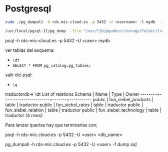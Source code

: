 # Postgresql

```bash
sudo ./pg_dumpall -h rds-mic-cloud.es -p 5432 -U <username> -l mydb  -f dump.sql
```

```bash
/usr/local/pgsql-11/pg_dump --file "/var/lib/pgadmin/storage/folder/traductordb.sql" --host "rds-mic-cloud.es" --port "5432" --username "user" --no-password --verbose --format=p --section=data --encoding "UTF8" "mydb"
```

psql -h rds-mic-cloud.es -p 5432 -U &lt;user&gt; mydb

ver tablas del esquema:

* `\dt`
* `SELECT * FROM pg_catalog.pg_tables;`

salir del psql:

* `\q`

traductordb-&gt; \dt List of relations Schema \| Name \| Type \| Owner --------+-----------------------+-------+----------- public \| fun\_siebel\_products \| table \| traductor public \| fun\_siebel\_rates \| table \| traductor public \| fun\_siebel\_relation \| table \| traductor public \| fun\_siebel\_technology \| table \| traductor \(4 rows\)

Para lanzar queries hay que terminarlas con;

psql -h rds-mic.cloud.es -p 5432 -U &lt;user&gt; &lt;db\_name&gt;

pg\_dumpall -h rds-mic.cloud.es -p 5432 -U &lt;user&gt; -f dump.sql

